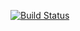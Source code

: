 [![Build Status](https://travis-ci.org/17viu18m/lab08.svg?branch=master)](https://travis-ci.org/17viu18m/lab08)
